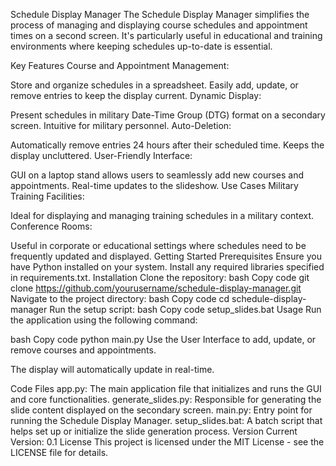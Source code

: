 Schedule Display Manager
The Schedule Display Manager simplifies the process of managing and displaying course schedules and appointment times on a second screen. It's particularly useful in educational and training environments where keeping schedules up-to-date is essential.

Key Features
Course and Appointment Management:

Store and organize schedules in a spreadsheet.
Easily add, update, or remove entries to keep the display current.
Dynamic Display:

Present schedules in military Date-Time Group (DTG) format on a secondary screen.
Intuitive for military personnel.
Auto-Deletion:

Automatically remove entries 24 hours after their scheduled time.
Keeps the display uncluttered.
User-Friendly Interface:

GUI on a laptop stand allows users to seamlessly add new courses and appointments.
Real-time updates to the slideshow.
Use Cases
Military Training Facilities:

Ideal for displaying and managing training schedules in a military context.
Conference Rooms:

Useful in corporate or educational settings where schedules need to be frequently updated and displayed.
Getting Started
Prerequisites
Ensure you have Python installed on your system.
Install any required libraries specified in requirements.txt.
Installation
Clone the repository:
bash
Copy code
git clone https://github.com/yourusername/schedule-display-manager.git
Navigate to the project directory:
bash
Copy code
cd schedule-display-manager
Run the setup script:
bash
Copy code
setup_slides.bat
Usage
Run the application using the following command:

bash
Copy code
python main.py
Use the User Interface to add, update, or remove courses and appointments.

The display will automatically update in real-time.

Code Files
app.py: The main application file that initializes and runs the GUI and core functionalities.
generate_slides.py: Responsible for generating the slide content displayed on the secondary screen.
main.py: Entry point for running the Schedule Display Manager.
setup_slides.bat: A batch script that helps set up or initialize the slide generation process.
Version
Current Version: 0.1
License
This project is licensed under the MIT License - see the LICENSE file for details.
